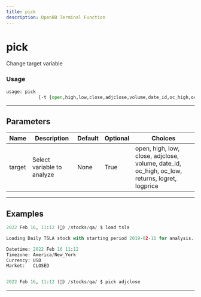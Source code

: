 ```yaml
---
title: pick
description: OpenBB Terminal Function
---
```


# pick

Change target variable

### Usage

```python
usage: pick
            [-t {open,high,low,close,adjclose,volume,date_id,oc_high,oc_low,returns,logret,logprice}]
```

---

## Parameters

| Name | Description | Default | Optional | Choices |
| ---- | ----------- | ------- | -------- | ------- |
| target | Select variable to analyze | None | True | open, high, low, close, adjclose, volume, date_id, oc_high, oc_low, returns, logret, logprice |
---

## Examples

```python
2022 Feb 16, 11:12 (🦋) /stocks/qa/ $ load tsla

Loading Daily TSLA stock with starting period 2019-02-11 for analysis.

Datetime: 2022 Feb 16 11:12
Timezone: America/New_York
Currency: USD
Market:   CLOSED


2022 Feb 16, 11:12 (🦋) /stocks/qa/ $ pick adjclose
```

---


